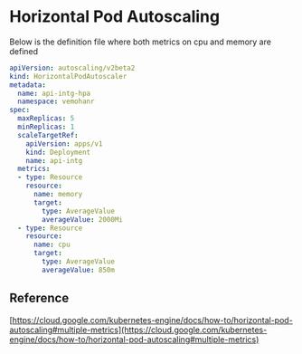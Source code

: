 # Horizontal Pod Autoscaling
Below is the definition file where both metrics on cpu and memory are defined

```yaml
apiVersion: autoscaling/v2beta2
kind: HorizontalPodAutoscaler
metadata:
  name: api-intg-hpa
  namespace: vemohanr
spec:
  maxReplicas: 5
  minReplicas: 1
  scaleTargetRef:
    apiVersion: apps/v1
    kind: Deployment
    name: api-intg
  metrics:
  - type: Resource
    resource:
      name: memory
      target:
        type: AverageValue
        averageValue: 2000Mi
  - type: Resource
    resource:
      name: cpu
      target:
        type: AverageValue
        averageValue: 850m
```

## Reference
[https://cloud.google.com/kubernetes-engine/docs/how-to/horizontal-pod-autoscaling#multiple-metrics](https://cloud.google.com/kubernetes-engine/docs/how-to/horizontal-pod-autoscaling#multiple-metrics)